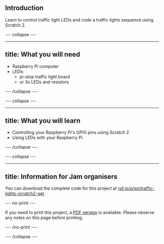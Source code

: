 ## Introduction

Learn to control traffic light LEDs and code a traffic lights sequence using Scratch 2.

\--- collapse \---

* * *

## title: What you will need

- Raspberry Pi computer
- LEDs: 
    - pi-stop traffic light board
    - or 3x LEDs and resistors

\--- /collapse \---

\--- collapse \---

* * *

## title: What you will learn

- Controlling your Raspberry Pi's GPIO pins using Scratch 2
- Using LEDs with your Raspberry Pi

\--- /collapse \---

\--- collapse \---

* * *

## title: Information for Jam organisers

You can download the complete code for this project at [rpf.io/p/en/traffic-lights-scratch2-get](https://rpf.io/p/en/traffic-lights-scratch2-get).

\--- no-print \---

If you need to print this project, a [PDF version](https://github.com/raspberrypilearning/jam-worksheets/raw/master/pdf/Traffic-Lights-Scratch2.pdf) is available. Please observe any notes on this page before printing.

\--- /no-print \---

\--- /collapse \---